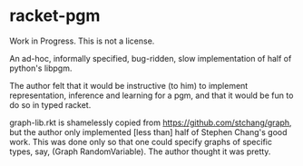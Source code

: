 # racket-pgm

Work in Progress.  This is not a license.

An ad-hoc, informally specified, bug-ridden, slow implementation of half of python's libpgm.

The author felt that it would be instructive (to him) to implement representation, inference and learning for a pgm, and that it would be fun to do so in typed racket.

graph-lib.rkt is shamelessly copied from https://github.com/stchang/graph, but the author only implemented [less than] half of Stephen Chang's good work.  This was done only so that one could specify graphs of specific types, say, (Graph RandomVariable).  The author thought it was pretty.


